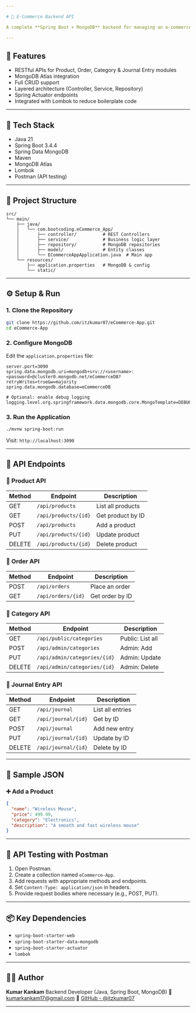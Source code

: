 ```yaml
---

# 🛒 E-Commerce Backend API

A complete **Spring Boot + MongoDB** backend for managing an e-commerce platform, including CRUD operations for **Products**, **Orders**, **Categories**, and **Journal Entries**.

---
```


## 🚀 Features

* RESTful APIs for Product, Order, Category & Journal Entry modules
* MongoDB Atlas integration
* Full CRUD support
* Layered architecture (Controller, Service, Repository)
* Spring Actuator endpoints
* Integrated with Lombok to reduce boilerplate code

---

## 🧰 Tech Stack

* Java 21
* Spring Boot 3.4.4
* Spring Data MongoDB
* Maven
* MongoDB Atlas
* Lombok
* Postman (API testing)

---

## 📂 Project Structure

```
src/
└── main/
    ├── java/
    │   └── com.bootcoding.eCommerce_App/
    │       ├── controller/          # REST Controllers
    │       ├── service/             # Business logic layer
    │       ├── repository/          # MongoDB repositories
    │       ├── model/               # Entity classes
    │       └── ECommerceAppApplication.java  # Main app
    └── resources/
        ├── application.properties   # MongoDB & config
        └── static/
```

---

## ⚙️ Setup & Run

### 1. Clone the Repository

```bash
git clone https://github.com/itzkumar07/eCommerce-App.git
cd eCommerce-App
```

### 2. Configure MongoDB

Edit the `application.properties` file:

```properties
server.port=3090
spring.data.mongodb.uri=mongodb+srv://<username>:<password>@cluster0.mongodb.net/eCommerceDB?retryWrites=true&w=majority
spring.data.mongodb.database=eCommerceDB

# Optional: enable debug logging
logging.level.org.springframework.data.mongodb.core.MongoTemplate=DEBUG
```

### 3. Run the Application

```bash
./mvnw spring-boot:run
```

Visit: `http://localhost:3090`

---

## 📮 API Endpoints

### 🔹 Product API

| Method | Endpoint             | Description       |
| ------ | -------------------- | ----------------- |
| GET    | `/api/products`      | List all products |
| GET    | `/api/products/{id}` | Get product by ID |
| POST   | `/api/products`      | Add a product     |
| PUT    | `/api/products/{id}` | Update product    |
| DELETE | `/api/products/{id}` | Delete product    |

### 🔹 Order API

| Method | Endpoint           | Description     |
| ------ | ------------------ | --------------- |
| POST   | `/api/orders`      | Place an order  |
| GET    | `/api/orders/{id}` | Get order by ID |

### 🔹 Category API

| Method | Endpoint                     | Description      |
| ------ | ---------------------------- | ---------------- |
| GET    | `/api/public/categories`     | Public: List all |
| POST   | `/api/admin/categories`      | Admin: Add       |
| PUT    | `/api/admin/categories/{id}` | Admin: Update    |
| DELETE | `/api/admin/categories/{id}` | Admin: Delete    |

### 🔹 Journal Entry API

| Method | Endpoint            | Description      |
| ------ | ------------------- | ---------------- |
| GET    | `/api/journal`      | List all entries |
| GET    | `/api/journal/{id}` | Get by ID        |
| POST   | `/api/journal`      | Add new entry    |
| PUT    | `/api/journal/{id}` | Update by ID     |
| DELETE | `/api/journal/{id}` | Delete by ID     |

---

## 📄 Sample JSON

### ➕ Add a Product

```json
{
  "name": "Wireless Mouse",
  "price": 499.99,
  "category": "Electronics",
  "description": "A smooth and fast wireless mouse"
}
```

---

## 🧪 API Testing with Postman

1. Open Postman.
2. Create a collection named `eCommerce-App`.
3. Add requests with appropriate methods and endpoints.
4. Set `Content-Type: application/json` in headers.
5. Provide request bodies where necessary (e.g., POST, PUT).

---

## 📦 Key Dependencies

* `spring-boot-starter-web`
* `spring-boot-starter-data-mongodb`
* `spring-boot-starter-actuator`
* `lombok`

---

## 👨‍💻 Author

**Kumar Kankam**
Backend Developer (Java, Spring Boot, MongoDB)
📧 [kumarkankam17@gmail.com](mailto:kumarkankam17@gmail.com)
🔗 [GitHub - @itzkumar07](https://github.com/itzkumar07)

---
